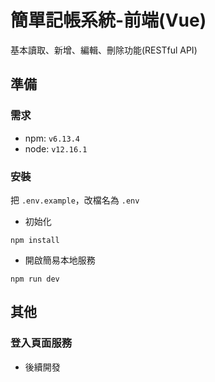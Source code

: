 # 簡單記帳系統-前端(Vue)
基本讀取、新增、編輯、刪除功能(RESTful API)

## 準備

### 需求
- npm: `v6.13.4`
- node: `v12.16.1`

### 安裝
把 `.env.example`，改檔名為 `.env` 

- 初始化
```
npm install
```

- 開啟簡易本地服務

```
npm run dev
```

## 其他

### 登入頁面服務
- 後續開發